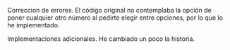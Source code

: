 Correccion de errores.
    El código original no contemplaba la opción de poner cualquier otro número 
    al pedirte elegir entre opciones, por lo que lo he implementado.

Implementaciones adicionales.
    He cambiado un poco la historia.
    